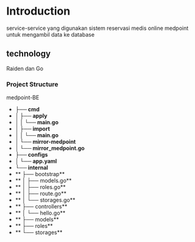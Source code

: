 # Introduction

service-service yang digunakan sistem reservasi medis online medpoint untuk mengambil data ke database

## technology

Raiden dan Go

### Project Structure 
medpoint-BE
- **├── cmd**
- **│   ├── apply**
- **│   │   └── main.go**
- **│   ├── import**
- **│   │   └── main.go**
- **│   └── mirror-medpoint**
- **│       └── mirror_medpoint.go**
- **├── configs**
- **│   └── app.yaml**
- **└── internal**
- **    ├── bootstrap**
- **    │   ├── models.go**
- **    │   ├── roles.go**
- **    │   ├── route.go**
- **    │   └── storages.go**
- **    ├── controllers**
- **    │   └── hello.go**
- **    ├── models**
- **    ├── roles**
- **    └── storages**
